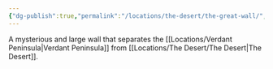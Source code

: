 ```yaml
---
{"dg-publish":true,"permalink":"/locations/the-desert/the-great-wall/","updated":"2025-03-01T21:15:55.876+00:00"}
---
```


A mysterious and large wall that separates the [[Locations/Verdant Peninsula\|Verdant Peninsula]] from [[Locations/The Desert/The Desert\|The Desert]].